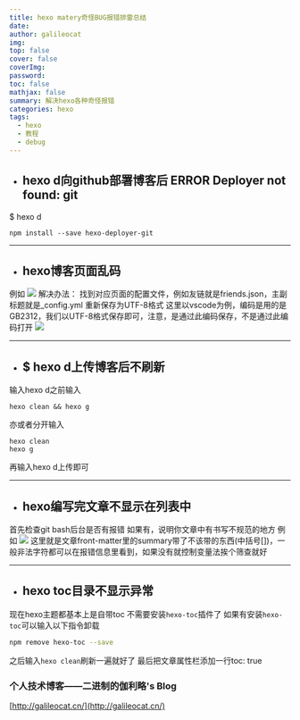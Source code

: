 ```yaml
---
title: hexo matery奇怪BUG报错排雷总结
date: 
author: galileocat
img: 
top: false
cover: false
coverImg: 
password: 
toc: false
mathjax: false
summary: 解决hexo各种奇怪报错
categories: hexo
tags:
  - hexo
  - 教程
  - debug
---
```


* ## hexo d向github部署博客后 ERROR Deployer not found: git

$ hexo d
```
npm install --save hexo-deployer-git
```

---

* ## hexo博客页面乱码
例如
![](https://cdn.jsdelivr.net/gh/QiYi92/ImageHost/img/202108071729506.png)
解决办法：
找到对应页面的配置文件，例如友链就是friends.json，主副标题就是_config.yml
重新保存为UTF-8格式
这里以vscode为例，编码是用的是GB2312，我们以UTF-8格式保存即可，注意，是通过此编码保存，不是通过此编码打开
![](https://cdn.jsdelivr.net/gh/QiYi92/ImageHost/img/202108071733248.png)

---

* ## $ hexo d上传博客后不刷新
输入hexo d之前输入
```
hexo clean && hexo g
```
亦或者分开输入
```
hexo clean
hexo g
```
再输入hexo d上传即可

---

* ## hexo编写完文章不显示在列表中
首先检查git bash后台是否有报错
如果有，说明你文章中有书写不规范的地方
例如
![](https://cdn.jsdelivr.net/gh/QiYi92/ImageHost/img/202108071750556.jpg)
这里就是文章front-matter里的summary带了不该带的东西(中括号[])，一般非法字符都可以在报错信息里看到，如果没有就控制变量法挨个筛查就好

---

* ## hexo toc目录不显示异常
现在hexo主题都基本上是自带toc
不需要安装`hexo-toc`插件了
如果有安装`hexo-toc`可以输入以下指令卸载
```bash
npm remove hexo-toc --save
```
之后输入`hexo clean`刷新一遍就好了
最后把文章属性栏添加一行toc: true


### 个人技术博客——二进制的伽利略's Blog
[http://galileocat.cn/](http://galileocat.cn/)


